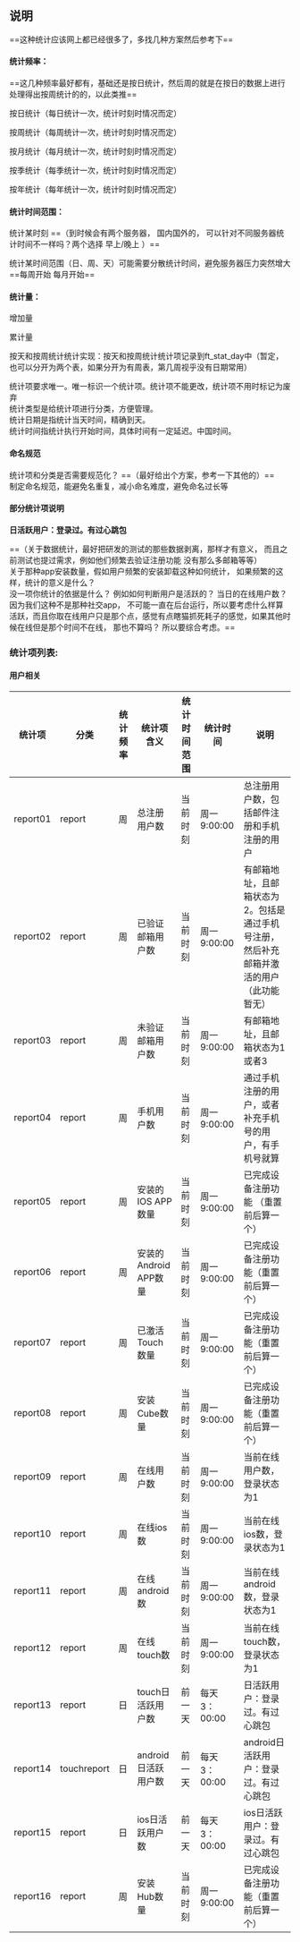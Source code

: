 

## 说明

==这种统计应该网上都已经很多了，多找几种方案然后参考下==

#### 统计频率：

==这几种频率最好都有，基础还是按日统计，然后周的就是在按日的数据上进行处理得出按周统计的的，以此类推==

按日统计（每日统计一次，统计时刻时情况而定）

按周统计（每周统计一次，统计时刻时情况而定）

按月统计（每月统计一次，统计时刻时情况而定）

按季统计（每季统计一次，统计时刻时情况而定）

按年统计（每年统计一次，统计时刻时情况而定）

#### 统计时间范围：

统计某时刻 ==（到时候会有两个服务器， 国内国外的， 可以针对不同服务器统计时间不一样吗？两个选择  早上/晚上 ）==

统计某时间范围（日、周、天）可能需要分散统计时间，避免服务器压力突然增大   ==每周开始 每月开始==

#### 统计量：

增加量

累计量

按天和按周统计统计实现：按天和按周统计统计项记录到ft\_stat\_day中（暂定，也可以分开为两个表，如果分开为有周表，第几周视乎没有日期常用）

统计项要求唯一。唯一标识一个统计项。统计项不能更改，统计项不用时标记为废弃  
统计类型是给统计项进行分类，方便管理。  
统计日期是指统计当天时间，精确到天。  
统计时间指统计执行开始时间，具体时间有一定延迟。中国时间。

#### 命名规范

统计项和分类是否需要规范化？  ==（最好给出个方案，参考一下其他的）==  
制定命名规范，能避免名重复，减小命名难度，避免命名过长等

#### 部分统计项说明

**日活跃用户：登录过。有过心跳包**

==（关于数据统计，最好把研发的测试的那些数据剥离，那样才有意义， 而且之前测试也提过需求，例如他们频繁去验证注册功能 没有那么多邮箱等等）  
关于那种app安装数量，假如用户频繁的安装卸载这种如何统计， 如果频繁的这样，统计的意义是什么？  
没一项你统计的依据是什么？ 例如如何判断用户是活跃的？ 当日的在线用户数？ 因为我们这种不是那种社交app， 不可能一直在后台运行，所以要考虑什么样算活跃，而且你取在线用户只是那个点，感觉有点瞎猫抓死耗子的感觉，如果其他时候在线但是那个时间不在线， 那也不算吗？ 所以要综合考虑。==

### 统计项列表:

#### 用户相关

| 统计项 | 分类 | 统计频率 | 统计项含义 | 统计时间范围 | 统计时间 | 说明 |
| --- | --- | --- | --- | --- | --- | --- |
| report01 | report | 周 | 总注册用户数 | 当前时刻 | 周一 9:00:00 | 总注册用户数，包括邮件注册和手机注册的用户 |
| report02 | report | 周 | 已验证邮箱用户数 | 当前时刻 | 周一 9:00:00 | 有邮箱地址，且邮箱状态为2。包括是通过手机号注册，然后补充邮箱并激活的用户（此功能暂无） |
| report03 | report | 周 | 未验证邮箱用户数 | 当前时刻 | 周一 9:00:00 | 有邮箱地址，且邮箱状态为1或者3 |
| report04 | report | 周 | 手机用户数 | 当前时刻 | 周一 9:00:00 | 通过手机注册的用户，或者补充手机号的用户，有手机号就算 |
| report05 | report | 周 | 安装的IOS APP数量 | 当前时刻 | 周一 9:00:00 | 已完成设备注册功能 （重置前后算一个）|
| report06 | report | 周 | 安装的Android APP数量 | 当前时刻 | 周一 9:00:00 | 已完成设备注册功能（重置前后算一个） |
| report07 | report | 周 | 已激活Touch数量 | 当前时刻 | 周一 9:00:00 | 已完成设备注册功能（重置前后算一个） |
| report08 | report | 周 | 安装Cube数量 | 当前时刻 | 周一 9:00:00 | 已完成设备注册功能（重置前后算一个） |
| report09 | report | 周 | 在线用户数 | 当前时刻 | 周一 9:00:00 | 当前在线用户数，登录状态为1 |
| report10 | report | 周 | 在线ios数 | 当前时刻 | 周一 9:00:00 | 当前在线ios数，登录状态为1 |
| report11 | report | 周 | 在线android数 | 当前时刻 | 周一 9:00:00 | 当前在线android数，登录状态为1 |
| report12 | report | 周 | 在线touch数 | 当前时刻 | 周一 9:00:00 | 当前在线touch数，登录状态为1 |
| report13 | report | 日 | touch日活跃用户数 | 前一天 | 每天 3：00:00 | 日活跃用户：登录过。有过心跳包 |
| report14 | touchreport | 日 | android日活跃用户数 | 前一天 | 每天 3：00:00 | android日活跃用户：登录过。有过心跳包 |
| report15 | report | 日 | ios日活跃用户数 | 前一天 | 每天 3：00:00 | ios日活跃用户：登录过。有过心跳包 |
| report16 | report | 周 | 安装Hub数量 | 当前时刻 | 周一 9:00:00 | 已完成设备注册功能（重置前后算一个） |




